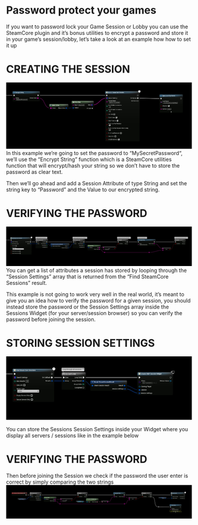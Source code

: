 # Password protect your games

If you want to password lock your Game Session or Lobby you can use the SteamCore plugin and it’s bonus utilities to encrypt a password and store it in your game’s session/lobby, let’s take a look at an example how how to set it up

# CREATING THE SESSION
![Image](../../../static/img/password1.jpg)
In this example we’re going to set the password to “MySecretPassword“, we’ll use the “Encrypt String” function which is a SteamCore utilities function that will encrypt/hash your string so we don’t have to store the password as clear text.

Then we’ll go ahead and add a Session Attribute of type String and set the string key to “Password” and the Value to our encrypted string.

# VERIFYING THE PASSWORD
![Image](../../../static/img/verifying-scaled.jpg)
You can get a list of attributes a session has stored by looping through the “Session Settings” array that is returned from the “Find SteamCore Sessions” result.

This example is not going to work very well in the real world, it’s meant to give you an idea how to verify the password for a given session, you should instead store the password or the Session Settings array inside the Sessions Widget (for your server/session browser) so you can verify the password before joining the session.


# STORING SESSION SETTINGS
![Image](../../../static/img/widget1.jpg)

You can store the Sessions Session Settings inside your Widget where you display all servers / sessions like in the example below

# VERIFYING THE PASSWORD
Then before joining the Session we check if the password the user enter is correct by simply comparing the two strings
![Image](../../../static/img/widget2-scaled.jpg)